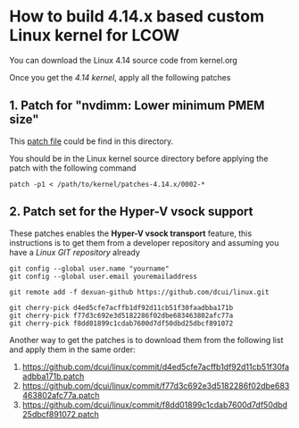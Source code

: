 # How to build 4.14.x based custom Linux kernel for LCOW

You can download the Linux 4.14 source code from kernel.org

Once you get the _4.14 kernel_, apply all the following patches 

## 1. Patch for "nvdimm: Lower minimum PMEM size"

This [patch file](./0002-NVDIMM-reducded-ND_MIN_NAMESPACE_SIZE-from-4MB-to-4K.patch) could be find in this directory.  

You should be in the Linux kernel source directory before applying the patch with the following command

```
patch -p1 < /path/to/kernel/patches-4.14.x/0002-*
```


## 2. Patch set for the Hyper-V vsock support

These patches enables the **Hyper-V vsock transport** feature,
this instructions is to get them from a developer repository and
assuming you have a _Linux GIT repository_  already

```
git config --global user.name "yourname"
git config --global user.email youremailaddress 
 
git remote add -f dexuan-github https://github.com/dcui/linux.git
 
git cherry-pick d4ed5cfe7acffb1df92d11cb51f30faadbba171b
git cherry-pick f77d3c692e3d5182286f02dbe683463802afc77a
git cherry-pick f8dd01899c1cdab7600d7df50dbd25dbcf891072

```

Another way to get the patches is to download them from the following list and
apply them in the same order:

1.  https://github.com/dcui/linux/commit/d4ed5cfe7acffb1df92d11cb51f30faadbba171b.patch
2.  https://github.com/dcui/linux/commit/f77d3c692e3d5182286f02dbe683463802afc77a.patch
3.  https://github.com/dcui/linux/commit/f8dd01899c1cdab7600d7df50dbd25dbcf891072.patch

